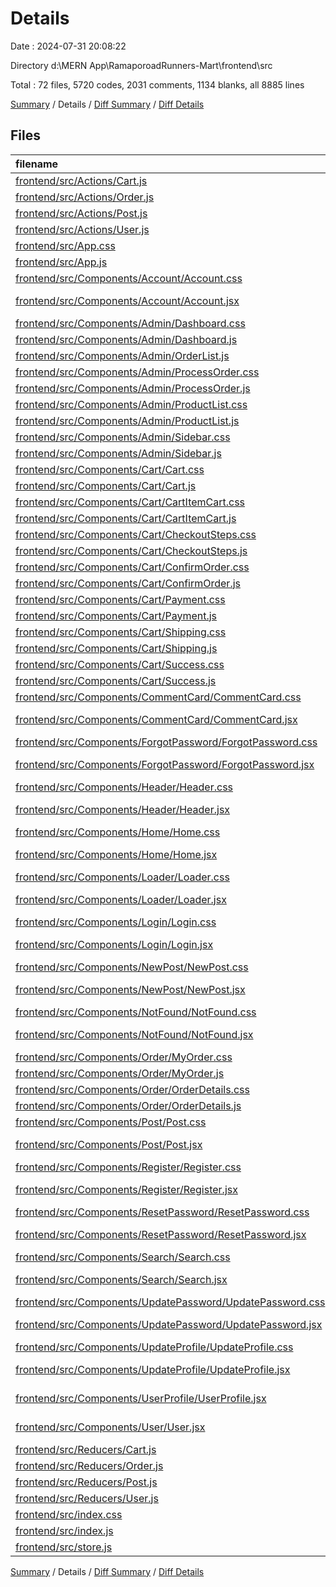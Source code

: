 # Details

Date : 2024-07-31 20:08:22

Directory d:\\MERN App\\RamaporoadRunners-Mart\\frontend\\src

Total : 72 files,  5720 codes, 2031 comments, 1134 blanks, all 8885 lines

[Summary](results.md) / Details / [Diff Summary](diff.md) / [Diff Details](diff-details.md)

## Files
| filename | language | code | comment | blank | total |
| :--- | :--- | ---: | ---: | ---: | ---: |
| [frontend/src/Actions/Cart.js](/frontend/src/Actions/Cart.js) | JavaScript | 30 | 56 | 11 | 97 |
| [frontend/src/Actions/Order.js](/frontend/src/Actions/Order.js) | JavaScript | 118 | 125 | 31 | 274 |
| [frontend/src/Actions/Post.js](/frontend/src/Actions/Post.js) | JavaScript | 142 | 118 | 11 | 271 |
| [frontend/src/Actions/User.js](/frontend/src/Actions/User.js) | JavaScript | 328 | 296 | 41 | 665 |
| [frontend/src/App.css](/frontend/src/App.css) | CSS | 4 | 0 | 1 | 5 |
| [frontend/src/App.js](/frontend/src/App.js) | JavaScript | 132 | 13 | 48 | 193 |
| [frontend/src/Components/Account/Account.css](/frontend/src/Components/Account/Account.css) | CSS | 73 | 11 | 15 | 99 |
| [frontend/src/Components/Account/Account.jsx](/frontend/src/Components/Account/Account.jsx) | JavaScript JSX | 178 | 12 | 48 | 238 |
| [frontend/src/Components/Admin/Dashboard.css](/frontend/src/Components/Admin/Dashboard.css) | CSS | 85 | 11 | 20 | 116 |
| [frontend/src/Components/Admin/Dashboard.js](/frontend/src/Components/Admin/Dashboard.js) | JavaScript | 91 | 13 | 29 | 133 |
| [frontend/src/Components/Admin/OrderList.js](/frontend/src/Components/Admin/OrderList.js) | JavaScript | 114 | 13 | 17 | 144 |
| [frontend/src/Components/Admin/ProcessOrder.css](/frontend/src/Components/Admin/ProcessOrder.css) | CSS | 38 | 11 | 8 | 57 |
| [frontend/src/Components/Admin/ProcessOrder.js](/frontend/src/Components/Admin/ProcessOrder.js) | JavaScript | 178 | 13 | 34 | 225 |
| [frontend/src/Components/Admin/ProductList.css](/frontend/src/Components/Admin/ProductList.css) | CSS | 46 | 11 | 12 | 69 |
| [frontend/src/Components/Admin/ProductList.js](/frontend/src/Components/Admin/ProductList.js) | JavaScript | 73 | 13 | 21 | 107 |
| [frontend/src/Components/Admin/Sidebar.css](/frontend/src/Components/Admin/Sidebar.css) | CSS | 33 | 11 | 13 | 57 |
| [frontend/src/Components/Admin/Sidebar.js](/frontend/src/Components/Admin/Sidebar.js) | JavaScript | 43 | 13 | 15 | 71 |
| [frontend/src/Components/Cart/Cart.css](/frontend/src/Components/Cart/Cart.css) | CSS | 157 | 12 | 37 | 206 |
| [frontend/src/Components/Cart/Cart.js](/frontend/src/Components/Cart/Cart.js) | JavaScript | 87 | 12 | 20 | 119 |
| [frontend/src/Components/Cart/CartItemCart.css](/frontend/src/Components/Cart/CartItemCart.css) | CSS | 50 | 11 | 16 | 77 |
| [frontend/src/Components/Cart/CartItemCart.js](/frontend/src/Components/Cart/CartItemCart.js) | JavaScript | 16 | 14 | 3 | 33 |
| [frontend/src/Components/Cart/CheckoutSteps.css](/frontend/src/Components/Cart/CheckoutSteps.css) | CSS | 11 | 11 | 5 | 27 |
| [frontend/src/Components/Cart/CheckoutSteps.js](/frontend/src/Components/Cart/CheckoutSteps.js) | JavaScript | 44 | 13 | 9 | 66 |
| [frontend/src/Components/Cart/ConfirmOrder.css](/frontend/src/Components/Cart/ConfirmOrder.css) | CSS | 165 | 11 | 40 | 216 |
| [frontend/src/Components/Cart/ConfirmOrder.js](/frontend/src/Components/Cart/ConfirmOrder.js) | JavaScript | 106 | 16 | 14 | 136 |
| [frontend/src/Components/Cart/Payment.css](/frontend/src/Components/Cart/Payment.css) | CSS | 75 | 11 | 15 | 101 |
| [frontend/src/Components/Cart/Payment.js](/frontend/src/Components/Cart/Payment.js) | JavaScript | 123 | 18 | 32 | 173 |
| [frontend/src/Components/Cart/Shipping.css](/frontend/src/Components/Cart/Shipping.css) | CSS | 95 | 12 | 21 | 128 |
| [frontend/src/Components/Cart/Shipping.js](/frontend/src/Components/Cart/Shipping.js) | JavaScript | 122 | 14 | 25 | 161 |
| [frontend/src/Components/Cart/Success.css](/frontend/src/Components/Cart/Success.css) | CSS | 41 | 11 | 11 | 63 |
| [frontend/src/Components/Cart/Success.js](/frontend/src/Components/Cart/Success.js) | JavaScript | 15 | 14 | 4 | 33 |
| [frontend/src/Components/CommentCard/CommentCard.css](/frontend/src/Components/CommentCard/CommentCard.css) | CSS | 26 | 11 | 5 | 42 |
| [frontend/src/Components/CommentCard/CommentCard.jsx](/frontend/src/Components/CommentCard/CommentCard.jsx) | JavaScript JSX | 47 | 24 | 7 | 78 |
| [frontend/src/Components/ForgotPassword/ForgotPassword.css](/frontend/src/Components/ForgotPassword/ForgotPassword.css) | CSS | 40 | 11 | 6 | 57 |
| [frontend/src/Components/ForgotPassword/ForgotPassword.jsx](/frontend/src/Components/ForgotPassword/ForgotPassword.jsx) | JavaScript JSX | 47 | 14 | 9 | 70 |
| [frontend/src/Components/Header/Header.css](/frontend/src/Components/Header/Header.css) | CSS | 67 | 11 | 13 | 91 |
| [frontend/src/Components/Header/Header.jsx](/frontend/src/Components/Header/Header.jsx) | JavaScript JSX | 96 | 16 | 27 | 139 |
| [frontend/src/Components/Home/Home.css](/frontend/src/Components/Home/Home.css) | CSS | 47 | 11 | 10 | 68 |
| [frontend/src/Components/Home/Home.jsx](/frontend/src/Components/Home/Home.jsx) | JavaScript JSX | 81 | 16 | 19 | 116 |
| [frontend/src/Components/Loader/Loader.css](/frontend/src/Components/Loader/Loader.css) | CSS | 23 | 11 | 4 | 38 |
| [frontend/src/Components/Loader/Loader.jsx](/frontend/src/Components/Loader/Loader.jsx) | JavaScript JSX | 10 | 14 | 4 | 28 |
| [frontend/src/Components/Login/Login.css](/frontend/src/Components/Login/Login.css) | CSS | 50 | 11 | 8 | 69 |
| [frontend/src/Components/Login/Login.jsx](/frontend/src/Components/Login/Login.jsx) | JavaScript JSX | 60 | 16 | 13 | 89 |
| [frontend/src/Components/NewPost/NewPost.css](/frontend/src/Components/NewPost/NewPost.css) | CSS | 73 | 11 | 10 | 94 |
| [frontend/src/Components/NewPost/NewPost.jsx](/frontend/src/Components/NewPost/NewPost.jsx) | JavaScript JSX | 79 | 16 | 12 | 107 |
| [frontend/src/Components/NotFound/NotFound.css](/frontend/src/Components/NotFound/NotFound.css) | CSS | 33 | 11 | 6 | 50 |
| [frontend/src/Components/NotFound/NotFound.jsx](/frontend/src/Components/NotFound/NotFound.jsx) | JavaScript JSX | 21 | 16 | 4 | 41 |
| [frontend/src/Components/Order/MyOrder.css](/frontend/src/Components/Order/MyOrder.css) | CSS | 63 | 12 | 17 | 92 |
| [frontend/src/Components/Order/MyOrder.js](/frontend/src/Components/Order/MyOrder.js) | JavaScript | 95 | 18 | 13 | 126 |
| [frontend/src/Components/Order/OrderDetails.css](/frontend/src/Components/Order/OrderDetails.css) | CSS | 88 | 1 | 20 | 109 |
| [frontend/src/Components/Order/OrderDetails.js](/frontend/src/Components/Order/OrderDetails.js) | JavaScript | 113 | 25 | 10 | 148 |
| [frontend/src/Components/Post/Post.css](/frontend/src/Components/Post/Post.css) | CSS | 113 | 24 | 22 | 159 |
| [frontend/src/Components/Post/Post.jsx](/frontend/src/Components/Post/Post.jsx) | JavaScript JSX | 286 | 30 | 52 | 368 |
| [frontend/src/Components/Register/Register.css](/frontend/src/Components/Register/Register.css) | CSS | 70 | 11 | 13 | 94 |
| [frontend/src/Components/Register/Register.jsx](/frontend/src/Components/Register/Register.jsx) | JavaScript JSX | 82 | 15 | 16 | 113 |
| [frontend/src/Components/ResetPassword/ResetPassword.css](/frontend/src/Components/ResetPassword/ResetPassword.css) | CSS | 51 | 0 | 6 | 57 |
| [frontend/src/Components/ResetPassword/ResetPassword.jsx](/frontend/src/Components/ResetPassword/ResetPassword.jsx) | JavaScript JSX | 56 | 14 | 10 | 80 |
| [frontend/src/Components/Search/Search.css](/frontend/src/Components/Search/Search.css) | CSS | 49 | 11 | 8 | 68 |
| [frontend/src/Components/Search/Search.jsx](/frontend/src/Components/Search/Search.jsx) | JavaScript JSX | 46 | 13 | 10 | 69 |
| [frontend/src/Components/UpdatePassword/UpdatePassword.css](/frontend/src/Components/UpdatePassword/UpdatePassword.css) | CSS | 40 | 11 | 7 | 58 |
| [frontend/src/Components/UpdatePassword/UpdatePassword.jsx](/frontend/src/Components/UpdatePassword/UpdatePassword.jsx) | JavaScript JSX | 56 | 13 | 12 | 81 |
| [frontend/src/Components/UpdateProfile/UpdateProfile.css](/frontend/src/Components/UpdateProfile/UpdateProfile.css) | CSS | 60 | 11 | 10 | 81 |
| [frontend/src/Components/UpdateProfile/UpdateProfile.jsx](/frontend/src/Components/UpdateProfile/UpdateProfile.jsx) | JavaScript JSX | 88 | 14 | 21 | 123 |
| [frontend/src/Components/UserProfile/UserProfile.jsx](/frontend/src/Components/UserProfile/UserProfile.jsx) | JavaScript JSX | 185 | 14 | 23 | 222 |
| [frontend/src/Components/User/User.jsx](/frontend/src/Components/User/User.jsx) | JavaScript JSX | 12 | 14 | 3 | 29 |
| [frontend/src/Reducers/Cart.js](/frontend/src/Reducers/Cart.js) | JavaScript | 35 | 32 | 9 | 76 |
| [frontend/src/Reducers/Order.js](/frontend/src/Reducers/Order.js) | JavaScript | 147 | 181 | 23 | 351 |
| [frontend/src/Reducers/Post.js](/frontend/src/Reducers/Post.js) | JavaScript | 174 | 205 | 18 | 397 |
| [frontend/src/Reducers/User.js](/frontend/src/Reducers/User.js) | JavaScript | 123 | 196 | 10 | 329 |
| [frontend/src/index.css](/frontend/src/index.css) | CSS | 12 | 0 | 2 | 14 |
| [frontend/src/index.js](/frontend/src/index.js) | JavaScript | 22 | 13 | 4 | 39 |
| [frontend/src/store.js](/frontend/src/store.js) | JavaScript | 41 | 13 | 11 | 65 |

[Summary](results.md) / Details / [Diff Summary](diff.md) / [Diff Details](diff-details.md)